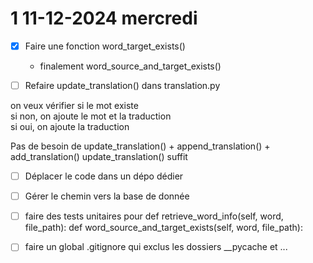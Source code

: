 # 1 11-12-2024 mercredi


- [x] Faire une fonction word_target_exists()
    - finalement word_source_and_target_exists()

- [ ] Refaire update_translation() dans translation.py

on veux vérifier si le mot existe  
si non, on ajoute le mot et la traduction  
si oui, on ajoute la traduction  

Pas de besoin de update_translation() + append_translation() + add_translation()
update_translation() suffit



- [ ] Déplacer le code dans un dépo dédier
- [ ] Gérer le chemin vers la base de donnée
- [ ] faire des tests unitaires pour
    def retrieve_word_info(self, word, file_path):
    def word_source_and_target_exists(self, word, file_path):

- [ ] faire un global .gitignore qui exclus les dossiers __pycache et ...
